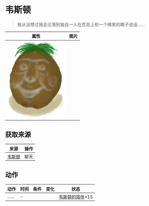 # 韦斯顿  
> 我从没想过我会沦落到独自一人在荒岛上和一个微笑的椰子说话……  
  
  属性  |   图片   
 ----  |  ----:   
   |  ![](Sprite/Weston.png)   
  
## 获取来源  
来源  |  操作  
----  |  ----  
[韦斯顿](Weston.md)  |  聊天  
## 动作  
动作  |  时间  |  条件  |  变化  |  状态  
----  |  ----  |  ----  |  ----  |  ----  
……<br>  |  -  |    |    |  [韦斯顿的陪伴](WestonCompany.md)+15  
